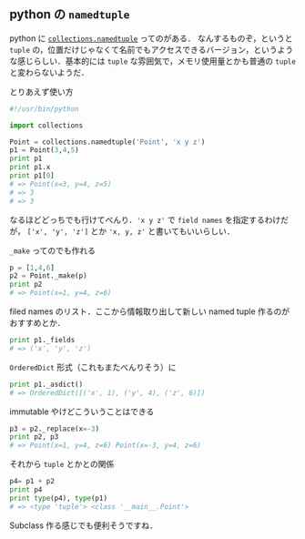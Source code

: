 python の `namedtuple`
-----------------------

python に [`collections.namedtuple`](http://docs.python.org/3.3/library/collections.html#collections.namedtuple) ってのがある．
なんするものぞ，というと `tuple` の，位置だけじゃなくて名前でもアクセスできるバージョン，というような感じらしい．基本的には `tuple` な雰囲気で，メモリ使用量とかも普通の `tuple` と変わらないようだ．

とりあえず使い方
```python
#!/usr/bin/python

import collections

Point = collections.namedtuple('Point', 'x y z')
p1 = Point(3,4,5)
print p1
print p1.x
print p1[0]
# => Point(x=3, y=4, z=5)
# => 3
# => 3
```
なるほどどっちでも行けてべんり．`'x y z'` で `field names` を指定するわけだが， `['x', 'y', 'z']` とか `'x, y, z'` と書いてもいいらしい．

`_make` ってのでも作れる
```python
p = [1,4,6]
p2 = Point._make(p)
print p2
# => Point(x=1, y=4, z=6)
```

filed names のリスト．ここから情報取り出して新しい named tuple 作るのがおすすめとか．
```python
print p1._fields
# => ('x', 'y', 'z')
```

`OrderedDict` 形式（これもまたべんりそう）に
```python
print p1._asdict()
# => OrderedDict([('x', 1), ('y', 4), ('z', 6)])
```

immutable やけどこういうことはできる
```python
p3 = p2._replace(x=-3)
print p2, p3
# => Point(x=1, y=4, z=6) Point(x=-3, y=4, z=6)
```

それから `tuple` とかとの関係

```python
p4= p1 + p2
print p4
print type(p4), type(p1)
# => <type 'tuple'> <class '__main__.Point'>
```


Subclass 作る感じでも便利そうですね．
